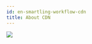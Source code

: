```yaml
---
id: en-smartling-workflow-cdn
title: About CDN
---
```


![](https://static.devfdg.net/static/mono-static/docs-ui/img/smartling-workflow-07.png)

